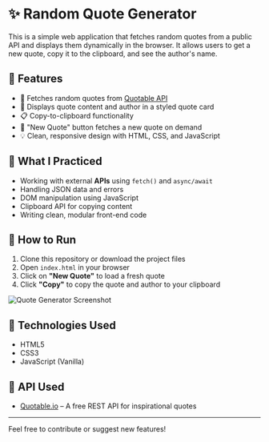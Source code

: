 # ✨ Random Quote Generator

This is a simple web application that fetches random quotes from a public API and displays them dynamically in the browser. It allows users to get a new quote, copy it to the clipboard, and see the author's name.

## 📌 Features

- 🔁 Fetches random quotes from [Quotable API](https://api.quotable.io/random)
- 📝 Displays quote content and author in a styled quote card
- 📋 Copy-to-clipboard functionality
- 🔄 "New Quote" button fetches a new quote on demand
- 💡 Clean, responsive design with HTML, CSS, and JavaScript

## 🎯 What I Practiced

- Working with external **APIs** using `fetch()` and `async/await`
- Handling JSON data and errors
- DOM manipulation using JavaScript
- Clipboard API for copying content
- Writing clean, modular front-end code

## 🚀 How to Run

1. Clone this repository or download the project files
2. Open `index.html` in your browser
3. Click on **"New Quote"** to load a fresh quote
4. Click **"Copy"** to copy the quote and author to your clipboard



![Quote Generator Screenshot](screenshot.png)

## 🧰 Technologies Used

- HTML5
- CSS3
- JavaScript (Vanilla)

## 📡 API Used

- [Quotable.io](https://api.quotable.io/random) – A free REST API for inspirational quotes

---

Feel free to contribute or suggest new features!

